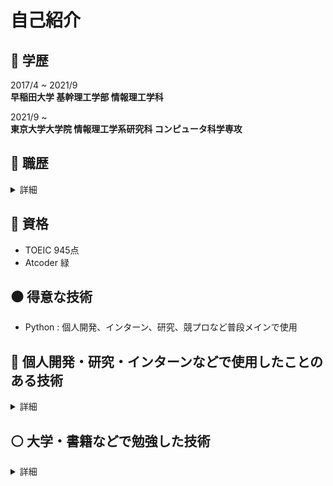 # 自己紹介
## :school: 学歴
  
2017/4 ~ 2021/9  
**早稲田大学 基幹理工学部 情報理工学科**  
  
2021/9 ~  
**東京大学大学院 情報理工学系研究科 コンピュータ科学専攻**  

## :office: 職歴
<details><summary>詳細</summary>
  
2018/3~2019/5  
**SOMPOコミュニケーションズ ： コールセンター事故受付窓口**  
損保ジャパン日本興亜の自動車事故受付窓口のコールセンター。お客様の情報や事故状況の聴取、実際に保険対応をする部署への引き継ぎ。　　  
  
2018/7~2021/3  
**家庭教師のトライ ： 家庭教師**  
家庭教師として数・英メインで小・中・高生の指導  
  
2020/12~  
**相席居酒屋 ： 配膳・案内**  
配膳、どのような相手が良いかなど要望の聴取、要望を元にした席替え先の決定、席替え時の案内などの対応

2021/9~  
**イベントスタッフ ： 案内**  
有名アイドルやバンドのコンサートへの派遣を行なっている大手数社に登録。案内業務メイン。  

2021/11~2021/12  
**株式会社リクルート ： バックエンドエンジニア**  
検索エンジン周りの機能追加

2022/2~2022/4  
**株式会社ピクシブ ： 機械学習エンジニア**  
画像認識を用いたレコメンド機能開発

</details>

## :green_book: 資格

- TOEIC 945点
- Atcoder 緑

## :black_circle: 得意な技術
- Python : 個人開発、インターン、研究、競プロなど普段メインで使用
## :large_blue_circle: 個人開発・研究・インターンなどで使用したことのある技術  
<details><summary>詳細</summary>

### 言語
- Python
  - 数値計算 
    - numpy
    - pandas
    - scipy
    - matplotlib
    - seaborn
  - 機械学習
    - tensorFlow
    - keras
    - pytorch
  - NLP
    - mecab
    - gensim
  - CV
    - openCV
    - PIL
- C++
  - opencv
- HTML
- CSS
- Javascript
  - Node.js
    - Express 
- SQL
- SPARQL

### DBMS
- MySQL

### cloud
- AWS
  - Lambda
  - OpenSearch
    - ElasticSearch
    - Kibana
  - Api Gateway
  - EC2
  - S3
- GCP
  - BigQuery
  - Vertex AI Workbench

### OS
- MacOS
- Windows
- Linux
  - Ubuntu
  - CentOS  

### その他
- wordpress
  - cocoon
- Docker
- Git
- Google Colaboratory
- LaTex
- Markdown
- vim

</details>

## :white_circle: 大学・書籍などで勉強した技術
<details><summary>詳細</summary>

### 言語
- C
- Java
- Fortran
- Ocaml

### DBMS
- PostgreSQL
- Microsoft SQL Server

### その他
- Matlab

</details>
